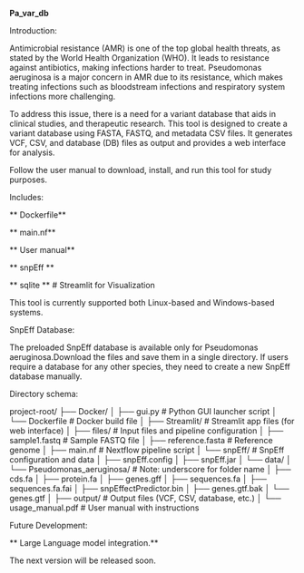 **Pa_var_db**

Introduction:

Antimicrobial resistance (AMR) is one of the top global health threats, as stated by the World
Health Organization (WHO). It leads to resistance against antibiotics, making infections harder
to treat. Pseudomonas aeruginosa is a major concern in AMR due to its resistance, which makes
treating infections such as bloodstream infections and respiratory system infections more
challenging.

To address this issue, there is a need for a variant database that aids in clinical studies, and
therapeutic research. This tool is designed to create a variant database using FASTA, FASTQ,
and metadata CSV files. It generates VCF, CSV, and database (DB) files as output and provides a
web interface for analysis.

Follow the user manual to download, install, and run this tool for study purposes.

Includes:

   ** Dockerfile**
   
   ** main.nf**
   
   ** User manual**
   
   ** snpEff **

   ** sqlite **  # Streamlit for Visualization 
   
This tool is currently supported both Linux-based and Windows-based systems.

SnpEff Database:

 The preloaded SnpEff database is available only for Pseudomonas aeruginosa.Download the files and save them in a single directory.
 If users require a database for any other species, they need to create a new SnpEff database manually.

 Directory schema:

project-root/
├── Docker/
│   ├── gui.py                     # Python GUI launcher script
│   └── Dockerfile                 # Docker build file
│
├── Streamlit/                     # Streamlit app files (for web interface)
│
├── files/                         # Input files and pipeline configuration
│   ├── sample1.fastq              # Sample FASTQ file
│   ├── reference.fasta            # Reference genome
│   ├── main.nf                    # Nextflow pipeline script
│   └── snpEff/                    # SnpEff configuration and data
│       ├── snpEff.config
│       ├── snpEff.jar
│       └── data/
│           └── Pseudomonas_aeruginosa/   # Note: underscore for folder name
│               ├── cds.fa
│               ├── protein.fa
│               ├── genes.gff
│               ├── sequences.fa
│               ├── sequences.fa.fai
│               ├── snpEffectPredictor.bin
│               ├── genes.gtf.bak
│               └── genes.gtf
│
├── output/                        # Output files (VCF, CSV, database, etc.)
│
└── usage_manual.pdf               # User manual with instructions


    
Future Development:

**     Large Language model integration.**

The next version will be released soon.

